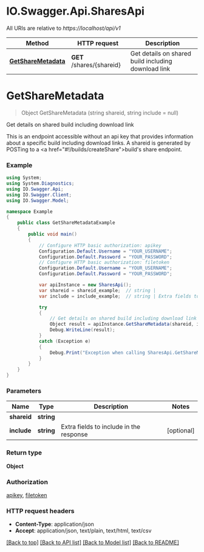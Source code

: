 # IO.Swagger.Api.SharesApi

All URIs are relative to *https://localhost/api/v1*

Method | HTTP request | Description
------------- | ------------- | -------------
[**GetShareMetadata**](SharesApi.md#getsharemetadata) | **GET** /shares/{shareid} | Get details on shared build including download link


<a name="getsharemetadata"></a>
# **GetShareMetadata**
> Object GetShareMetadata (string shareid, string include = null)

Get details on shared build including download link

This is an endpoint accessible without an api key that provides information about a specific build including download links. A shareid is generated by POSTing to a <a href=\"#!/builds/createShare\">build's share endpoint</a>.

### Example
```csharp
using System;
using System.Diagnostics;
using IO.Swagger.Api;
using IO.Swagger.Client;
using IO.Swagger.Model;

namespace Example
{
    public class GetShareMetadataExample
    {
        public void main()
        {
            // Configure HTTP basic authorization: apikey
            Configuration.Default.Username = "YOUR_USERNAME";
            Configuration.Default.Password = "YOUR_PASSWORD";
            // Configure HTTP basic authorization: filetoken
            Configuration.Default.Username = "YOUR_USERNAME";
            Configuration.Default.Password = "YOUR_PASSWORD";

            var apiInstance = new SharesApi();
            var shareid = shareid_example;  // string | 
            var include = include_example;  // string | Extra fields to include in the response (optional) 

            try
            {
                // Get details on shared build including download link
                Object result = apiInstance.GetShareMetadata(shareid, include);
                Debug.WriteLine(result);
            }
            catch (Exception e)
            {
                Debug.Print("Exception when calling SharesApi.GetShareMetadata: " + e.Message );
            }
        }
    }
}
```

### Parameters

Name | Type | Description  | Notes
------------- | ------------- | ------------- | -------------
 **shareid** | **string**|  | 
 **include** | **string**| Extra fields to include in the response | [optional] 

### Return type

**Object**

### Authorization

[apikey](../README.md#apikey), [filetoken](../README.md#filetoken)

### HTTP request headers

 - **Content-Type**: application/json
 - **Accept**: application/json, text/plain, text/html, text/csv

[[Back to top]](#) [[Back to API list]](../README.md#documentation-for-api-endpoints) [[Back to Model list]](../README.md#documentation-for-models) [[Back to README]](../README.md)

